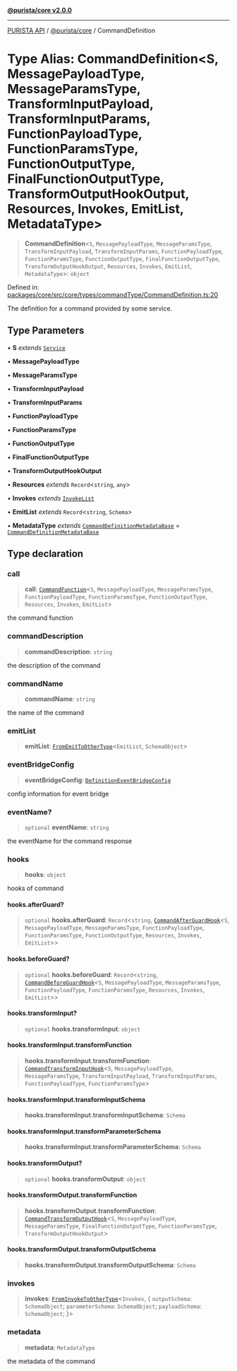 [**@purista/core v2.0.0**](../README.md)

***

[PURISTA API](../../../packages.md) / [@purista/core](../README.md) / CommandDefinition

# Type Alias: CommandDefinition\<S, MessagePayloadType, MessageParamsType, TransformInputPayload, TransformInputParams, FunctionPayloadType, FunctionParamsType, FunctionOutputType, FinalFunctionOutputType, TransformOutputHookOutput, Resources, Invokes, EmitList, MetadataType\>

> **CommandDefinition**\<`S`, `MessagePayloadType`, `MessageParamsType`, `TransformInputPayload`, `TransformInputParams`, `FunctionPayloadType`, `FunctionParamsType`, `FunctionOutputType`, `FinalFunctionOutputType`, `TransformOutputHookOutput`, `Resources`, `Invokes`, `EmitList`, `MetadataType`\>: `object`

Defined in: [packages/core/src/core/types/commandType/CommandDefinition.ts:20](https://github.com/puristajs/purista/blob/master/packages/core/src/core/types/commandType/CommandDefinition.ts#L20)

The definition for a command provided by some service.

## Type Parameters

• **S** *extends* [`Service`](../classes/Service.md)

• **MessagePayloadType**

• **MessageParamsType**

• **TransformInputPayload**

• **TransformInputParams**

• **FunctionPayloadType**

• **FunctionParamsType**

• **FunctionOutputType**

• **FinalFunctionOutputType**

• **TransformOutputHookOutput**

• **Resources** *extends* `Record`\<`string`, `any`\>

• **Invokes** *extends* [`InvokeList`](InvokeList.md)

• **EmitList** *extends* `Record`\<`string`, `Schema`\>

• **MetadataType** *extends* [`CommandDefinitionMetadataBase`](CommandDefinitionMetadataBase.md) = [`CommandDefinitionMetadataBase`](CommandDefinitionMetadataBase.md)

## Type declaration

### call

> **call**: [`CommandFunction`](CommandFunction.md)\<`S`, `MessagePayloadType`, `MessageParamsType`, `FunctionPayloadType`, `FunctionParamsType`, `FunctionOutputType`, `Resources`, `Invokes`, `EmitList`\>

the command function

### commandDescription

> **commandDescription**: `string`

the description of the command

### commandName

> **commandName**: `string`

the name of the command

### emitList

> **emitList**: [`FromEmitToOtherType`](FromEmitToOtherType.md)\<`EmitList`, `SchemaObject`\>

### eventBridgeConfig

> **eventBridgeConfig**: [`DefinitionEventBridgeConfig`](DefinitionEventBridgeConfig.md)

config information for event bridge

### eventName?

> `optional` **eventName**: `string`

the eventName for the command response

### hooks

> **hooks**: `object`

hooks of command

#### hooks.afterGuard?

> `optional` **hooks.afterGuard**: `Record`\<`string`, [`CommandAfterGuardHook`](CommandAfterGuardHook.md)\<`S`, `MessagePayloadType`, `MessageParamsType`, `FunctionPayloadType`, `FunctionParamsType`, `FunctionOutputType`, `Resources`, `Invokes`, `EmitList`\>\>

#### hooks.beforeGuard?

> `optional` **hooks.beforeGuard**: `Record`\<`string`, [`CommandBeforeGuardHook`](CommandBeforeGuardHook.md)\<`S`, `MessagePayloadType`, `MessageParamsType`, `FunctionPayloadType`, `FunctionParamsType`, `Resources`, `Invokes`, `EmitList`\>\>

#### hooks.transformInput?

> `optional` **hooks.transformInput**: `object`

#### hooks.transformInput.transformFunction

> **hooks.transformInput.transformFunction**: [`CommandTransformInputHook`](CommandTransformInputHook.md)\<`S`, `MessagePayloadType`, `MessageParamsType`, `TransformInputPayload`, `TransformInputParams`, `FunctionPayloadType`, `FunctionParamsType`\>

#### hooks.transformInput.transformInputSchema

> **hooks.transformInput.transformInputSchema**: `Schema`

#### hooks.transformInput.transformParameterSchema

> **hooks.transformInput.transformParameterSchema**: `Schema`

#### hooks.transformOutput?

> `optional` **hooks.transformOutput**: `object`

#### hooks.transformOutput.transformFunction

> **hooks.transformOutput.transformFunction**: [`CommandTransformOutputHook`](CommandTransformOutputHook.md)\<`S`, `MessagePayloadType`, `MessageParamsType`, `FinalFunctionOutputType`, `FunctionParamsType`, `TransformOutputHookOutput`\>

#### hooks.transformOutput.transformOutputSchema

> **hooks.transformOutput.transformOutputSchema**: `Schema`

### invokes

> **invokes**: [`FromInvokeToOtherType`](FromInvokeToOtherType.md)\<`Invokes`, \{ `outputSchema`: `SchemaObject`; `parameterSchema`: `SchemaObject`; `payloadSchema`: `SchemaObject`; \}\>

### metadata

> **metadata**: `MetadataType`

the metadata of the command
